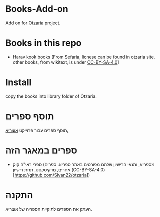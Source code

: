 # Books-Add-on
Add on for [Otzaria](https://github.com/Sivan22/otzaria) project.

# Books in this repo
* Harav kook books (From Sefaria, licnese can be found in otzaria site. other books, from wikitext, is under [CC-BY-SA-4.0](https://creativecommons.org/licenses/by-sa/4.0/deed.en)]


# Install
copy the books into library folder of Otzaria.


# תוסף ספרים
תוסף ספרים עבור פרוייקט [אוצריא.](https://github.com/Sivan22/otzaria)

# ספרים במאגר הזה
* ספרי ראי"ה קוק (מספריא, ותנאי הרישיון שלהם מפורטים באתר ספריא. ספרים אחרים, מויקיטקסט, תחת רישיון (CC-BY-SA-4.0)[https://github.com/Sivan22/otzaria])

# התקנה
העתק את הספרים לתיקיית הספריה של אוצריא.
